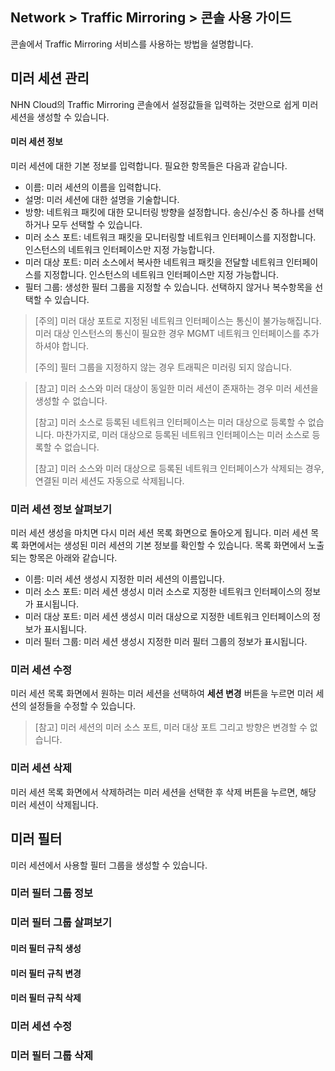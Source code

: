 ## Network > Traffic Mirroring > 콘솔 사용 가이드

콘솔에서 Traffic Mirroring 서비스를 사용하는 방법을 설명합니다.

## 미러 세션 관리

NHN Cloud의 Traffic Mirroring 콘솔에서 설정값들을 입력하는 것만으로 쉽게 미러 세션을 생성할 수 있습니다.

#### 미러 세션 정보
미러 세션에 대한 기본 정보를 입력합니다. 필요한 항목들은 다음과 같습니다.
* 이름: 미러 세션의 이름을 입력합니다.
* 설명: 미러 세션에 대한 설명을 기술합니다.
* 방향: 네트워크 패킷에 대한 모니터링 방향을 설정합니다. 송신/수신 중 하나를 선택하거나 모두 선택할 수 있습니다.
* 미러 소스 포트: 네트워크 패킷을 모니터링할 네트워크 인터페이스를 지정합니다. 인스턴스의 네트워크 인터페이스만 지정 가능합니다.
* 미러 대상 포트: 미러 소스에서 복사한 네트워크 패킷을 전달할 네트워크 인터페이스를 지정합니다. 인스턴스의 네트워크 인터페이스만 지정 가능합니다.
* 필터 그룹: 생성한 필터 그룹을 지정할 수 있습니다. 선택하지 않거나 복수항목을 선택할 수 있습니다.

> [주의] 미러 대상 포트로 지정된 네트워크 인터페이스는 통신이 불가능해집니다. 미러 대상 인스턴스의 통신이 필요한 경우 MGMT 네트워크 인터페이스를 추가하셔야 합니다.
>
> [주의] 필터 그룹을 지정하지 않는 경우 트래픽은 미러링 되지 않습니다. 

> [참고] 미러 소스와 미러 대상이 동일한 미러 세션이 존재하는 경우 미러 세션을 생성할 수 없습니다.
>
> [참고] 미러 소스로 등록된 네트워크 인터페이스는 미러 대상으로 등록할 수 없습니다. 마찬가지로, 미러 대상으로 등록된 네트워크 인터페이스는 미러 소스로 등록할 수 없습니다.
>
> [참고] 미러 소스와 미러 대상으로 등록된 네트워크 인터페이스가 삭제되는 경우, 연결된 미러 세션도 자동으로 삭제됩니다.

### 미러 세션 정보 살펴보기
미러 세션 생성을 마치면 다시 미러 세션 목록 화면으로 돌아오게 됩니다. 미러 세션 목록 화면에서는 생성된 미러 세션의 기본 정보를 확인할 수 있습니다. 목록 화면에서 노출되는 항목은 아래와 같습니다.
* 이름: 미러 세션 생성시 지정한 미러 세션의 이름입니다. 
* 미러 소스 포트: 미러 세션 생성시 미러 소스로 지정한 네트워크 인터페이스의 정보가 표시됩니다.
* 미러 대상 포트: 미러 세션 생성시 미러 대상으로 지정한 네트워크 인터페이스의 정보가 표시됩니다.
* 미러 필터 그룹: 미러 세션 생성시 지정한 미러 필터 그룹의 정보가 표시됩니다.

### 미러 세션 수정
미러 세션 목록 화면에서 원하는 미러 세션을 선택하여 **세션 변경** 버튼을 누르면 미러 세션의 설정들을 수정할 수 있습니다.
> [참고] 미러 세션의 미러 소스 포트, 미러 대상 포트 그리고 방향은 변경할 수 없습니다.

### 미러 세션 삭제
미러 세션 목록 화면에서 삭제하려는 미러 세션을 선택한 후 삭제 버튼을 누르면, 해당 미러 세션이 삭제됩니다.

## 미러 필터
미러 세션에서 사용할 필터 그룹을 생성할 수 있습니다.

### 미러 필터 그룹 정보

### 미러 필터 그룹 살펴보기

#### 미러 필터 규칙 생성

#### 미러 필터 규칙 변경

#### 미러 필터 규칙 삭제

### 미러 세션 수정

### 미러 필터 그룹 삭제



